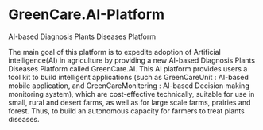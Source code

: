 # GreenCare.AI-Platform
AI-based Diagnosis Plants Diseases Platform

The main goal of this platform is to expedite adoption of Artificial intelligence(AI) in agriculture by providing a new AI-based Diagnosis Plants Diseases Platform called GreenCare.AI. This AI platform provides users a tool kit to build intelligent applications (such as GreenCareUnit : AI-based mobile application, and GreenCareMonitering : AI-based Decision making monitoring system), which are cost-effective technically, suitable for use in small, rural and desert farms, as well as for large scale farms, prairies and forest. Thus, to build an autonomous capacity for farmers to treat plants diseases.

